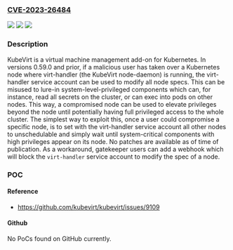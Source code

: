 ### [CVE-2023-26484](https://cve.mitre.org/cgi-bin/cvename.cgi?name=CVE-2023-26484)
![](https://img.shields.io/static/v1?label=Product&message=kubevirt&color=blue)
![](https://img.shields.io/static/v1?label=Version&message=%3D%20%3C%3D%200.59.0%20&color=brighgreen)
![](https://img.shields.io/static/v1?label=Vulnerability&message=CWE-863%3A%20Incorrect%20Authorization&color=brighgreen)

### Description

KubeVirt is a virtual machine management add-on for Kubernetes. In versions 0.59.0 and prior, if a malicious user has taken over a Kubernetes node where virt-handler (the KubeVirt node-daemon) is running, the virt-handler service account can be used to modify all node specs. This can be misused to lure-in system-level-privileged components which can, for instance, read all secrets on the cluster, or can exec into pods on other nodes. This way, a compromised node can be used to elevate privileges beyond the node until potentially having full privileged access to the whole cluster. The simplest way to exploit this, once a user could compromise a specific node, is to set with the virt-handler service account all other nodes to unschedulable and simply wait until system-critical components with high privileges appear on its node. No patches are available as of time of publication. As a workaround, gatekeeper users can add a webhook which will block the `virt-handler` service account to modify the spec of a node.

### POC

#### Reference
- https://github.com/kubevirt/kubevirt/issues/9109

#### Github
No PoCs found on GitHub currently.

